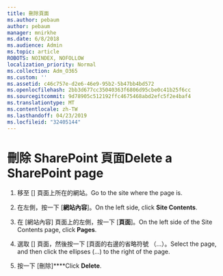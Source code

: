 ```yaml
---
title: 刪除頁面
ms.author: pebaum
author: pebaum
manager: mnirkhe
ms.date: 6/8/2018
ms.audience: Admin
ms.topic: article
ROBOTS: NOINDEX, NOFOLLOW
localization_priority: Normal
ms.collection: Adm_O365
ms.custom: ''
ms.assetid: c46c757e-d2e6-46e9-95b2-5b47bb4bd572
ms.openlocfilehash: 2bb3d677cc35040363f6806d95cbe0c41b25f6cc
ms.sourcegitcommit: 9d78905c512192ffc4675468abd2efc5f2e4baf4
ms.translationtype: MT
ms.contentlocale: zh-TW
ms.lasthandoff: 04/23/2019
ms.locfileid: "32405144"
---
```

# <a name="delete-a-sharepoint-page"></a><span data-ttu-id="ffb8b-102">刪除 SharePoint 頁面</span><span class="sxs-lookup"><span data-stu-id="ffb8b-102">Delete a SharePoint page</span></span>

1. <span data-ttu-id="ffb8b-103">移至 [] 頁面上所在的網站。</span><span class="sxs-lookup"><span data-stu-id="ffb8b-103">Go to the site where the page is.</span></span>
    
2. <span data-ttu-id="ffb8b-104">在左側，按一下 [**網站內容**]。</span><span class="sxs-lookup"><span data-stu-id="ffb8b-104">On the left side, click **Site Contents**.</span></span>
    
3. <span data-ttu-id="ffb8b-105">在 [網站內容] 頁面上的左側，按一下 [**頁面**]。</span><span class="sxs-lookup"><span data-stu-id="ffb8b-105">On the left side of the Site Contents page, click **Pages**.</span></span>
    
4. <span data-ttu-id="ffb8b-106">選取 [] 頁面，然後按一下 [頁面的右邊的省略符號 （...）。</span><span class="sxs-lookup"><span data-stu-id="ffb8b-106">Select the page, and then click the ellipses (...) to the right of the page.</span></span>
    
5. <span data-ttu-id="ffb8b-107">按一下 [刪除]\*\*\*\*</span><span class="sxs-lookup"><span data-stu-id="ffb8b-107">Click **Delete**.</span></span>
    

